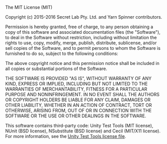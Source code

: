 The MIT License (MIT)

Copyright (c) 2015-2016 Secret Lab Pty. Ltd. and Yarn Spinner contributors.

Permission is hereby granted, free of charge, to any person obtaining a copy
of this software and associated documentation files (the "Software"), to deal
in the Software without restriction, including without limitation the rights
to use, copy, modify, merge, publish, distribute, sublicense, and/or sell
copies of the Software, and to permit persons to whom the Software is
furnished to do so, subject to the following conditions:

The above copyright notice and this permission notice shall be included in all
copies or substantial portions of the Software.

THE SOFTWARE IS PROVIDED "AS IS", WITHOUT WARRANTY OF ANY KIND, EXPRESS OR
IMPLIED, INCLUDING BUT NOT LIMITED TO THE WARRANTIES OF MERCHANTABILITY,
FITNESS FOR A PARTICULAR PURPOSE AND NONINFRINGEMENT. IN NO EVENT SHALL THE
AUTHORS OR COPYRIGHT HOLDERS BE LIABLE FOR ANY CLAIM, DAMAGES OR OTHER
LIABILITY, WHETHER IN AN ACTION OF CONTRACT, TORT OR OTHERWISE, ARISING FROM,
OUT OF OR IN CONNECTION WITH THE SOFTWARE OR THE USE OR OTHER DEALINGS IN THE
SOFTWARE.

This software contains third-party code: Unity Test Tools (MIT license), NUnit (BSD license), NSubstitute (BSD license) and Cecil (MIT/X11 license). For more information, see the [Unity Test Tools license file](Unity/Assets/UnityTestTools/LICENSE.txt).
